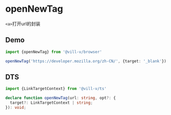 # openNewTag

`<a>`打开url的封装

## Demo

```ts twoslash
import {openNewTag} from '@vill-v/browser'

openNewTag('https://developer.mozilla.org/zh-CN/', {target: '_blank'})

```

## DTS

```ts
import {LinkTargetContext} from '@vill-v/ts'

declare function openNewTag(url: string, opt?: {
  target?: LinkTargetContext | string;
}): void;
```
